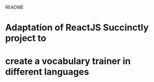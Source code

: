 README

# Adaptation of ReactJS Succinctly project to
# create a vocabulary trainer in different languages

 